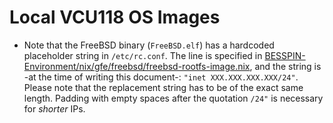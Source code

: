 # Local VCU118 OS Images

- Note that the FreeBSD binary (`FreeBSD.elf`) has a hardcoded placeholder string in `/etc/rc.conf`. The line is specified in [BESSPIN-Environment/nix/gfe/freebsd/freebsd-rootfs-image.nix](https://github.com/GaloisInc/BESSPIN-Environment/blob/develop/nix/gfe/freebsd/freebsd-rootfs-image.nix), and the string is -at the time of writing this document-: `"inet XXX.XXX.XXX.XXX/24"`. Please note that the replacement string has to be of the exact same length. Padding with empty spaces after the quotation `/24"` is necessary for *shorter* IPs.